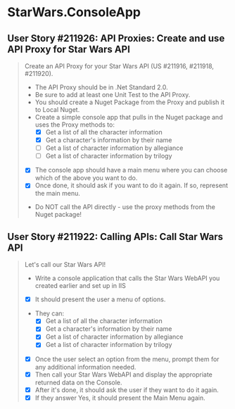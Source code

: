 StarWars.ConsoleApp
===================

User Story #211926: API Proxies: Create and use API Proxy for Star Wars
API
------------------------------------------------------------------------

> Create an API Proxy for your Star Wars API (US #211916, #211918,
> #211920).
>
> - The API Proxy should be in .Net Standard 2.0.
> - Be sure to add at least one Unit Test to the API Proxy.
> - You should create a Nuget Package from the Proxy and publish it
>   to Local Nuget.
> - Create a simple console app that pulls in the Nuget package and uses
>   the Proxy methods to:
>   - [x] Get a list of all the character information
>   - [x] Get a character's information by their name
>   - [ ] Get a list of character information by allegiance
>   - [ ] Get a list of character information by trilogy
> - [x] The console app should have a main menu where you can choose which
>   of the above you want to do.
> - [x] Once done, it should ask if you want to do it again. If so,
>   represent the main menu.
> - Do NOT call the API directly - use the proxy methods from the Nuget
>   package!

User Story #211922: Calling APIs: Call Star Wars API
---------------------------------------------------

> Let's call our Star Wars API!
>
> - Write a console application that calls the Star Wars WebAPI you
>   created earlier and set up in IIS
> - [x] It should present the user a menu of options.
> - They can:
>   - [x] Get a list of all the character information
>   - [x] Get a character's information by their name
>   - [x] Get a list of character information by allegiance
>   - [x] Get a list of character information by trilogy
> - [x] Once the user select an option from the menu, prompt them for
>   any additional information needed.
> - [x] Then call your Star Wars WebAPI and display the appropriate
>   returned data on the Console.
> - [x] After it's done, it should ask the user if they want to do it
>   again.
> - [x] If they answer Yes, it should present the Main Menu again.
